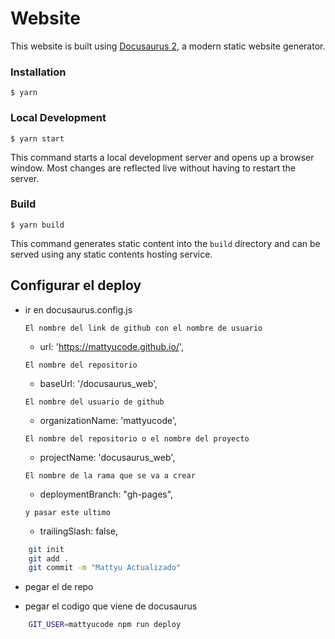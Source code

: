 # Website

This website is built using [Docusaurus 2](https://docusaurus.io/), a modern static website generator.

### Installation

```
$ yarn
```

### Local Development

```
$ yarn start
```

This command starts a local development server and opens up a browser window. Most changes are reflected live without having to restart the server.

### Build

```
$ yarn build
```

This command generates static content into the `build` directory and can be served using any static contents hosting service.

## Configurar el deploy
- ir en docusaurus.config.js
      
    `El nombre del link de github con el nombre de usuario`
    - url: 'https://mattyucode.github.io/',

    `El nombre del repositorio`
    - baseUrl: '/docusaurus_web',
    
    `El nombre del usuario de github`
    - organizationName: 'mattyucode',
    
    `El nombre del repositorio o el nombre del proyecto`
    - projectName: 'docusaurus_web', 
    
    `El nombre de la rama que se va a crear`
    - deploymentBranch: "gh-pages",
    
    `y pasar este ultimo`
    - trailingSlash: false,


 <!-- npm run build -->

```bash
    git init 
    git add .
    git commit -m "Mattyu Actualizado"
```

- pegar el de repo

- pegar el codigo que viene de docusaurus
```bash
    GIT_USER=mattyucode npm run deploy
```

